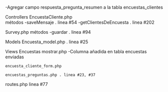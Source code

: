 -Agregar campo respuesta_pregunta_resumen a la tabla encuestas_clientes

Controllers
  EncuestaCliente.php   
    métodos
      -saveMensaje . linea #54
      -getClientesDeEncuesta . linea #202  

  Survey.php
    métodos
      -guardar . linea #94 

Models
  Encuesta_model.php . linea #25
          
        
Views
 Encuestas
    mostrar.php 
      -Columna añadida en tabla encuestas enviadas  
    
    encuesta_cliente_form.php  
    
    encuestas_preguntas.php . linea #23, #37
      

routes.php
 linea #77        